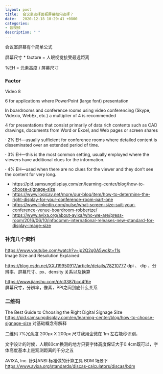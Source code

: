 ```yaml
---
layout: post
title:  会议室选择面板屏幕如何选择？
date:   2020-12-18 10:29:41 +0800
categories:
- 音视频
description: " "
---
```



会议室屏幕有个简单公式

屏幕尺寸 *  factore = 人眼视觉接受最远距离

%EH = 元素高度 / 屏幕尺寸

 

 

 

### Factor ###

Video 8

6 for applications where PowerPoint (large font) presentation 

In boardrooms and conference rooms using video conferencing (Skype, Videxio, WebEx, etc.) a multiplier of 4 is recommended 

4 for presentations that consist primarily of data rich contents such as CAD drawings, documents from Word or Excel, and Web pages or screen shares


·         2% EH—usually sufficient for conference rooms where detailed content is disseminated over an extended period of time.

·         3% EH—this is the most common setting, usually employed where the viewers have additional clues for the information.

·         4% EH—used when there are no clues for the viewer and they don’t see the content for very long.

 
- https://pid.samsungdisplay.com/en/learning-center/blog/how-to-choose-signage-size
- https://www.logicav.net/more/our-blog/item/how-to-determine-the-right-display-for-your-conference-room-part-one
- https://www.linkedin.com/pulse/what-screen-size-suit-your-conference-venue-boardroom-robbertze/
- https://www.avixa.org/about-avixa/who-we-are/press-room/2016/06/10/infocomm-international-releases-new-standard-for-display-image-size

 
### 补充几个资料 ###

https://www.youtube.com/watch?v=jp2Q2g0A5wc&t=11s  
Image Size and Resolution Explained

 
https://blog.csdn.net/XXJ19950917/article/details/78210777 
dpi 、 dip 、分辨率、屏幕尺寸、px、density 关系以及换算
 
https://www.jianshu.com/p/c3387bcc4f6e  
屏幕尺寸，分辨率，像素，PPI之间到底什么关系


### 二维码  ###

The Best Guide to Choosing the Right Digital Signage Size https://pid.samsungdisplay.com/en/learning-center/blog/how-to-choose-signage-size  对基础概念有解释 


二维码 7%冗余度  200px X 200px  尺寸我用企微在 1m 左右能秒识别，

文字设计的时候，人眼80cm换测的地方只要字体高度保证大于0.4cm既可以，字体高度基本上是观测距离的千分之五


AVIXA, Inc. 针对ANSI 标准做的计算工具 BDM 场景下 https://www.avixa.org/standards/discas-calculators/discas/bdm
